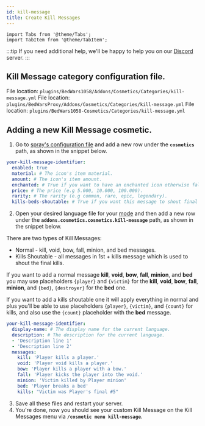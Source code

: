 ```yaml
---
id: kill-message
title: Create Kill Messages
---
```


```mdx-code-block
import Tabs from '@theme/Tabs';
import TabItem from '@theme/TabItem';
```

:::tip
If you need additional help, we'll be happy to help you on our [Discord](https://mher.club/discord) server.
:::

## Kill Message category configuration file.

<Tabs groupId="dependency">
    <TabItem value="bedwars1058" label="BedWars1058">
    File location: <code>plugins/BedWars1058/Addons/Cosmetics/Categories/kill-message.yml</code>
    </TabItem>
    <TabItem value="bedwarsproxy" label="BedWarsProxy">
    File location: <code>plugins/BedWarsProxy/Addons/Cosmetics/Categories/kill-message.yml</code>
    </TabItem>
    <TabItem value="standalone" label="Standalone">
    File location: <code>plugins/BedWars1058-Cosmetics/Categories/kill-message.yml</code>
    </TabItem>
</Tabs>

## Adding a new Kill Message cosmetic.

1. Go to [spray's configuration file](#spray-category-configuration-file) and add a new row under the **`cosmetics`** path, as shown in the snippet below.

```yaml title="kill-message.yml (snippet)"
your-kill-message-identifier:
  enabled: true
  material: # The icon's item material.
  amount: # The icon's item amount.
  enchanted: # True if you want to have an enchanted icon otherwise false.
  price: # The price (e.g 5.000, 10.000, 100.000).
  rarity: # The rarity (e.g common, rare, epic, legendary).
  kills-beds-shoutable: # True if you want this message to shout final kills, otherwise false.
```

2. Open your desired language file for your [mode](../../compatibility#dependencies) and then add a new row under the **`addons.cosmetics.cosmetics.kill-message`** path, as shown in the snippet below.

There are two types of Kill Messages:
- Normal -  kill, void, bow, fall, minion, and bed messages.
- Kills Shoutable - all messages in 1st + kills message which is used to shout the final kills.

If you want to add a normal message **kill**, **void**, **bow**, **fall**, **minion**, and **bed** you may use placeholders `{player}` and `{victim}` for the **kill**, **void**, **bow**, **fall**, **minion**, and `{bed}`, `{destroyer}` for the **bed** one.

If you want to add a kills shoutable one it will apply everything in normal and plus you'll be able to use placeholders `{player}`, `{victim}`, and `{count}` for kills, and also use the `{count}` placeholder with the **bed** message.

```yml title="messages_(lang).yml (snippet)"
your-kill-message-identifier:
  display-name: # The display name for the current language.
  description: # The description for the current language.
  - 'Description line 1'
  - 'Description line 2'
  messages:
    kill: 'Player kills a player.'
    void: 'Player void kills a player.' 
    bow: 'Player kills a player with a bow.' 
    fall: 'Player kicks the player into the void.' 
    minion: 'Victim killed by Player minion' 
    bed: 'Player breaks a bed' 
    kills: "Victim was Player's final #5"  
```

3. Save all these files and restart your server.
4. You're done, now you should see your custom Kill Message on the Kill Messages menu via **`/cosmetic menu kill-message`**.